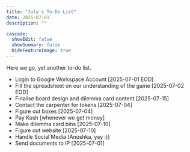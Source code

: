 ```yaml
---
title: "July's To-Do List"
date: 2025-07-01
description: ""

cascade:
  showEdit: false
  showSummary: false
  hideFeatureImage: true
---
```


Here we go, yet another to-do list.

- Login to Google Workspace Account [2025-07-01 EOD]
- Fill the spreadsheet on our understanding of the game [2025-07-02 EOD]
- Finalise board design and dilemma card content [2025-07-15]
- Contact the carpenter for tokens [2025-07-04]
- Figure out boxes [2025-07-04]
- Pay Kush [whenever we get money]
- Make dilemma card bins [2025-07-10]
- Figure out website [2025-07-10]
- Handle Social Media [Anushka, yay :)]
- Send documents to IP [2025-07-01]